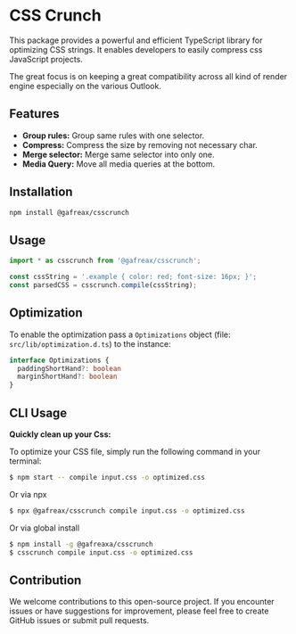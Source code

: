 # CSS Crunch

This package provides a powerful and efficient TypeScript library for optimizing CSS strings. It enables developers to easily compress css JavaScript projects.

The great focus is on keeping a great compatibility across all kind of render engine especially on the various Outlook.

## Features
* **Group rules:** Group same rules with one selector.
* **Compress:** Compress the size by removing not necessary char.
* **Merge selector:** Merge same selector into only one.
* **Media Query:** Move all media queries at the bottom.


## Installation

```bash
npm install @gafreax/csscrunch
```

## Usage

```typescript
import * as csscrunch from '@gafreax/csscrunch';

const cssString = '.example { color: red; font-size: 16px; }';
const parsedCSS = csscrunch.compile(cssString);

```

## Optimization
To enable the optimization pass a `Optimizations` object (file: `src/lib/optimization.d.ts`)  to the instance:

```typescript
interface Optimizations {
  paddingShortHand?: boolean
  marginShortHand?: boolean
}
```



## CLI Usage

**Quickly clean up your Css:**

To optimize your CSS file, simply run the following command in your terminal:

```bash
$ npm start -- compile input.css -o optimized.css
```

Or via npx

```bash
$ npx @gafreax/csscrunch compile input.css -o optimized.css
```

Or via global install
```bash
$ npm install -g @gafreaxa/csscrunch
$ csscrunch compile input.css -o optimized.css
```

## Contribution

We welcome contributions to this open-source project. If you encounter issues or have suggestions for improvement, please feel free to create GitHub issues or submit pull requests.
